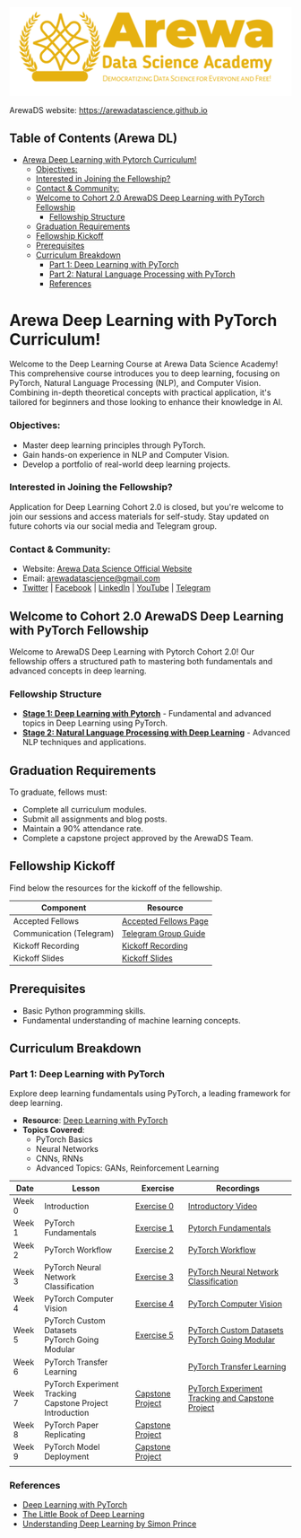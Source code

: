 <p align="center">
<img src="assets/arewadsimage.png">
</p>

ArewaDS website: https://arewadatascience.github.io

## Table of Contents (Arewa DL)
- [Arewa Deep Learning with Pytorch Curriculum!](#arewa-deep-learning-with-pytorch-curriculum)
    - [Objectives:](#objectives)
    - [Interested in Joining the Fellowship?](#interested-in-joining-the-fellowship)
    - [Contact \& Community:](#contact--community)
  - [Welcome to Cohort 2.0 ArewaDS Deep Learning with PyTorch Fellowship](#welcome-to-cohort-10-arewads-deep-learning-with-pytorch-fellowship)
    - [Fellowship Structure](#fellowship-structure)
  - [Graduation Requirements](#graduation-requirements)
  - [Fellowship Kickoff](#fellowship-kickoff)
  - [Prerequisites](#prerequisites)
  - [Curriculum Breakdown](#curriculum-breakdown)
    - [Part 1: Deep Learning with PyTorch](#part-1-deep-learning-with-pytorch)
    - [Part 2: Natural Language Processing with PyTorch](#part-2-natural-language-processing-with-pytorch)
    - [References](#references)

#  Arewa Deep Learning with PyTorch Curriculum!

Welcome to the Deep Learning Course at Arewa Data Science Academy! This comprehensive course introduces you to deep learning, focusing on PyTorch, Natural Language Processing (NLP), and Computer Vision. Combining in-depth theoretical concepts with practical application, it's tailored for beginners and those looking to enhance their knowledge in AI.

### Objectives:
- Master deep learning principles through PyTorch.
- Gain hands-on experience in NLP and Computer Vision.
- Develop a portfolio of real-world deep learning projects.

### Interested in Joining the Fellowship?
Application for Deep Learning Cohort 2.0 is closed, but you're welcome to join our sessions and access materials for self-study. Stay updated on future cohorts via our social media and Telegram group.

### Contact & Community:
- Website: [Arewa Data Science Official Website](https://arewadatascience.github.io)
- Email: [arewadatascience@gmail.com](mailto:arewadatascience@gmail.com)
- [Twitter](https://twitter.com/arewadatasc) | [Facebook](https://www.facebook.com/arewadatascience) | [LinkedIn](https://www.linkedin.com/company/arewadatascience) | [YouTube](https://www.youtube.com/@arewadatascienceacademy7195/videos) | [Telegram](https://t.me/+vGZvQdggp1A4NzNk)


## Welcome to Cohort 2.0 ArewaDS Deep Learning with PyTorch Fellowship
Welcome to ArewaDS Deep Learning with Pytorch Cohort 2.0! Our fellowship offers a structured path to mastering both fundamentals and advanced concepts in deep learning.

### Fellowship Structure
- **[Stage 1: Deep Learning with Pytorch](#part-1-deep-learning-with-pytorch)** - Fundamental and advanced topics in Deep Learning using PyTorch.
- **[Stage 2: Natural Language Processing with Deep Learning](#part-2-natural-language-processing-with-pytorch)** - Advanced NLP techniques and applications.

## Graduation Requirements
To graduate, fellows must:
- Complete all curriculum modules.
- Submit all assignments and blog posts.
- Maintain a 90% attendance rate.
- Complete a capstone project approved by the ArewaDS Team.

## Fellowship Kickoff
Find below the resources for the kickoff of the fellowship.

| Component                   | Resource                                                                                                                                                                                  |
| --------------------------- | ----------------------------------------------------------------------------------------------------------------------------------------------------------------------------------------- |
| Accepted Fellows            | [Accepted Fellows Page](https://arewadatascience.github.io/fellows-dl-1.html)                                                                                                            |                                                                          |
| Communication (Telegram)    | [Telegram Group Guide](https://github.com/arewadataScience/ArewaDS-Machine-Learning/blob/main/Stage-1-Getting-Started/telegram.md)                                                       |
| Kickoff Recording           | [Kickoff Recording](https://www.youtube.com/watch?v=yjXAuYE7kKc&list=PLf4vs1mkrux2OQyidTpH5zw2qxhX1ZPVI&index=1)                                                                                                                        |
| Kickoff Slides              | [Kickoff Slides](https://docs.google.com/presentation/d/1tHS8DK9MICM2MvbOzxpVm1lvSPn6-80L5r0maQNGTyg/edit?usp=sharing) |

## Prerequisites
- Basic Python programming skills.
- Fundamental understanding of machine learning concepts.

## Curriculum Breakdown

### Part 1: Deep Learning with PyTorch
Explore deep learning fundamentals using PyTorch, a leading framework for deep learning.

- **Resource**: [Deep Learning with PyTorch](https://github.com/mrdbourke/pytorch-deep-learning)
- **Topics Covered**:
  - PyTorch Basics
  - Neural Networks
  - CNNs, RNNs
  - Advanced Topics: GANs, Reinforcement Learning



| Date | Lesson | Exercise | Recordings |
|------|--------|----------|------------|
| Week 0 |  Introduction  | [Exercise 0](https://github.com/mrdbourke/pytorch-deep-learning/blob/main/extras/exercises/00_pytorch_fundamentals_exercises.ipynb) | [Introductory Video](https://youtu.be/e0S85jhdCFw?si=qmehWYuouX1d6JHO) <!--(https://www.youtube.com/watch?v=yjXAuYE7kKc&t=621s)--> |
| Week 1 | PyTorch Fundamentals  |  [Exercise 1](https://github.com/mrdbourke/pytorch-deep-learning/blob/main/extras/exercises/01_pytorch_workflow_exercises.ipynb) | [Pytorch Fundamentals](https://www.youtube.com/watch?v=BCw7wEVDXFU&list=PLf4vs1mkrux1gYUIsV6niuPbY-JWw_6tJ&index=4) |
| Week 2 | PyTorch Workflow| [Exercise 2](https://github.com/mrdbourke/pytorch-deep-learning/blob/main/extras/exercises/02_pytorch_classification_exercises.ipynb) | [PyTorch Workflow](https://www.youtube.com/watch?v=GMYA6uFpSso) |
| Week 3| PyTorch Neural Network Classification |  [Exercise 3]()<!--(Part_1_Deep_Learning_with_Pytorch/week3/week_3_exercises.ipynb)-->| [PyTorch Neural Network Classification]() |
| Week 4| PyTorch Computer Vision | [Exercise 4]()<!--(Part_1_Deep_Learning_with_Pytorch/week4/week_4_exercises.ipynb)--> | [PyTorch Computer Vision]() |
| Week 5|  PyTorch Custom Datasets<br>PyTorch Going Modular| [Exercise 5]()<!--(Part_1_Deep_Learning_with_Pytorch/week5/week_5_exercises.ipynb)--> | [PyTorch Custom Datasets<br>PyTorch Going Modular]() |
| Week 6  | PyTorch Transfer Learning|  |  [PyTorch Transfer Learning]() |
| Week 7  | PyTorch  Experiment Tracking <br> Capstone Project Introduction  |  [Capstone Project](Part_1_Deep_Learning_with_Pytorch/capstone_project/ArewaDS_Deep_Learning_Capstone_Project.pdf) | [PyTorch Experiment Tracking and Capstone Project ]()  |
| Week 8  | PyTorch Paper Replicating  | [Capstone Project]() |   |
| Week 9  | PyTorch Model Deployment  | [Capstone Project]() |   |
|   |   |   |   |



### References
- [Deep Learning with PyTorch](https://github.com/mrdbourke/pytorch-deep-learning)
- [The Little Book of Deep Learning](https://fleuret.org/public/lbdl.pdf)
- [Understanding Deep Learning by Simon Prince](https://www.youtube.com/watch?v=ZTIi_bBRLtc)
